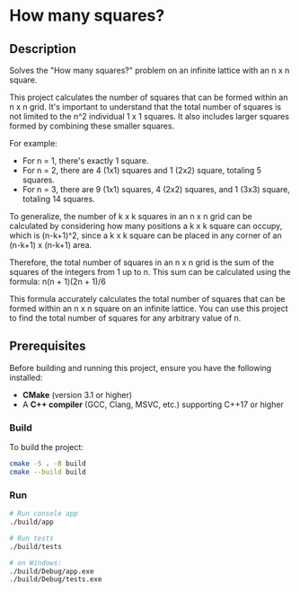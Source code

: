 # How many squares?

## Description

Solves the "How many squares?" problem on an infinite lattice with an n x n square.

This project calculates the number of squares that can be formed within an n x n grid. 
It's important to understand that the total number of squares is not limited to the n^2 
individual 1 x 1 squares. It also includes larger squares formed by combining these smaller squares.

For example:
- For n = 1, there's exactly 1 square.
- For n = 2, there are 4 (1x1) squares and 1 (2x2) square, totaling 5 squares.
- For n = 3, there are 9 (1x1) squares, 4 (2x2) squares, and 1 (3x3) square, totaling 14 squares.

To generalize, the number of k x k squares in an n x n grid can be calculated by considering
how many positions a k x k square can occupy, which is (n-k+1)^2, since a k x k square can be
placed in any corner of an (n-k+1) x (n-k+1) area.

Therefore, the total number of squares in an n x n grid is the sum of the squares of the
integers from 1 up to n. This sum can be calculated using the formula:
n(n + 1)(2n + 1)/6

This formula accurately calculates the total number of squares that can be formed within an
n x n square on an infinite lattice. You can use this project to find the total number of
squares for any arbitrary value of n.

## Prerequisites

Before building and running this project, ensure you have the following installed:

- **CMake** (version 3.1 or higher)
- A **C++ compiler** (GCC, Clang, MSVC, etc.) supporting C++17 or higher

### Build

To build the project:

```bash
cmake -S . -B build
cmake --build build
```

### Run

```bash
# Run console app
./build/app

# Run tests
./build/tests

# on Windows:
./build/Debug/app.exe       
./build/Debug/tests.exe

